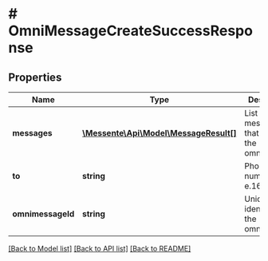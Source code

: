 # # OmniMessageCreateSuccessResponse

## Properties

Name | Type | Description | Notes
------------ | ------------- | ------------- | -------------
**messages** | [**\Messente\Api\Model\MessageResult[]**](MessageResult.md) | List of messages that compose the omnimessage |
**to** | **string** | Phone number in e.164 format |
**omnimessageId** | **string** | Unique identifier for the omnimessage |

[[Back to Model list]](../../README.md#models) [[Back to API list]](../../README.md#endpoints) [[Back to README]](../../README.md)
